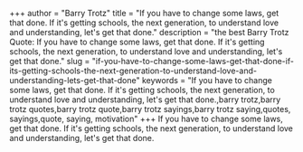 +++
author = "Barry Trotz"
title = "If you have to change some laws, get that done. If it's getting schools, the next generation, to understand love and understanding, let's get that done."
description = "the best Barry Trotz Quote: If you have to change some laws, get that done. If it's getting schools, the next generation, to understand love and understanding, let's get that done."
slug = "if-you-have-to-change-some-laws-get-that-done-if-its-getting-schools-the-next-generation-to-understand-love-and-understanding-lets-get-that-done"
keywords = "If you have to change some laws, get that done. If it's getting schools, the next generation, to understand love and understanding, let's get that done.,barry trotz,barry trotz quotes,barry trotz quote,barry trotz sayings,barry trotz saying,quotes, sayings,quote, saying, motivation"
+++
If you have to change some laws, get that done. If it's getting schools, the next generation, to understand love and understanding, let's get that done.
